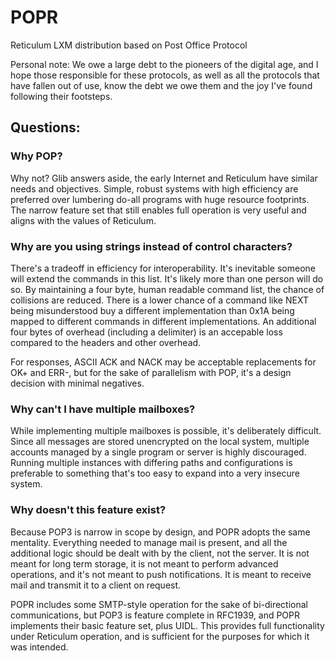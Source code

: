 # POPR
Reticulum LXM distribution based on Post Office Protocol

Personal note: We owe a large debt to the pioneers of the digital age, and I hope those responsible for these protocols, as well as all the protocols that have fallen out of use, know the debt we owe them and the joy I've found following their footsteps.

## Questions:

### Why POP?

Why not? Glib answers aside, the early Internet and Reticulum have similar needs and objectives. Simple, robust systems with high efficiency are preferred over lumbering do-all programs with huge resource footprints. The narrow feature set that still enables full operation is very useful and aligns with the values of Reticulum.

### Why are you using strings instead of control characters?

There's a tradeoff in efficiency for interoperability. It's inevitable someone will extend the commands in this list. It's likely more than one person will do so. By maintaining a four byte, human readable command list, the chance of collisions are reduced. There is a lower chance of a command like NEXT being misunderstood buy a different implementation than 0x1A being mapped to different commands in different implementations. An additional four bytes of overhead (including a delimiter) is an accepable loss compared to the headers and other overhead.

For responses, ASCII ACK and NACK may be acceptable replacements for OK+ and ERR-, but for the sake of parallelism with POP, it's a design decision with minimal negatives.

### Why can't I have multiple mailboxes?

While implementing multiple mailboxes is possible, it's deliberately difficult. Since all messages are stored unencrypted on the local system, multiple accounts managed by a single program or server is highly discouraged. Running multiple instances with differing paths and configurations is preferable to something that's too easy to expand into a very insecure system.

### Why doesn't this feature exist? 

Because POP3 is narrow in scope by design, and POPR adopts the same mentality. Everything needed to manage mail is present, and all the additional logic should be dealt with by the client, not the server. It is not meant for long term storage, it is not meant to perform advanced operations, and it's not meant to push notifications. It is meant to receive mail and transmit it to a client on request. 

POPR includes some SMTP-style operation for the sake of bi-directional communications, but POP3 is feature complete in RFC1939, and POPR implements their basic feature set, plus UIDL. This provides full functionality under Reticulum operation, and is sufficient for the purposes for which it was intended.
